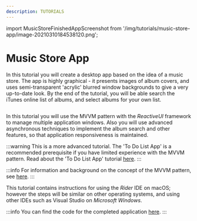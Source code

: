 ```yaml
---
description: TUTORIALS
---
```


import MusicStoreFinishedAppScreenshot from '/img/tutorials/music-store-app/image-20210310184538120.png';

# Music Store App

In this tutorial you will create a desktop app based on the idea of a music store.  The app is highly graphical - it presents images of album covers, and uses semi-transparent 'acrylic' blurred window backgrounds to give a very up-to-date look. By the end of the tutorial, you will be able search the iTunes online list of albums, and select albums for your own list.

<p><img className="image-zoom-medium" src={MusicStoreFinishedAppScreenshot} alt="" /></p>

In this tutorial you will use the MVVM pattern with the _ReactiveUI_ framework to manage multiple application windows. Also you will use advanced asynchronous techniques to implement the album search and other features, so that application responsiveness is maintained.

:::warning
This is a more advanced tutorial. The 'To Do List App' is a recommended prerequisite if you have limited experience with the MVVM pattern. Read about the 'To Do List App' tutorial [here](https://github.com/AvaloniaUI/Avalonia.Samples/tree/main/src/Avalonia.Samples/CompleteApps/SimpleToDoList).
:::

:::info
For information and background on the concept of the MVVM pattern, see [here](../../concepts/the-mvvm-pattern/).
:::

This tutorial contains instructions for using the _Rider_ IDE on macOS; however the steps will be similar on other operating systems, and using other IDEs such as Visual Studio on _Microsoft Windows_.

:::info
You can find the code for the completed application [here](https://github.com/AvaloniaUI/MusicStoreTutorial/). 
:::
